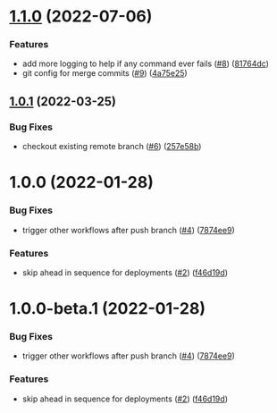 # [1.1.0](https://github.com/levibostian/action-promote-semantic-release/compare/v1.0.1...v1.1.0) (2022-07-06)


### Features

* add more logging to help if any command ever fails ([#8](https://github.com/levibostian/action-promote-semantic-release/issues/8)) ([81764dc](https://github.com/levibostian/action-promote-semantic-release/commit/81764dc6c8b1e46898bb8123f943d5b3b0693cf8))
* git config for merge commits ([#9](https://github.com/levibostian/action-promote-semantic-release/issues/9)) ([4a75e25](https://github.com/levibostian/action-promote-semantic-release/commit/4a75e25fd5e855902a74330aada86168e9ba9edf))

## [1.0.1](https://github.com/levibostian/action-promote-semantic-release/compare/v1.0.0...v1.0.1) (2022-03-25)


### Bug Fixes

* checkout existing remote branch ([#6](https://github.com/levibostian/action-promote-semantic-release/issues/6)) ([257e58b](https://github.com/levibostian/action-promote-semantic-release/commit/257e58baea38d7e1162d720a55070825adac3c0d))

# 1.0.0 (2022-01-28)


### Bug Fixes

* trigger other workflows after push branch ([#4](https://github.com/levibostian/action-promote-semantic-release/issues/4)) ([7874ee9](https://github.com/levibostian/action-promote-semantic-release/commit/7874ee9b08196ea9279be0f59d0b032413ac2ad4))


### Features

* skip ahead in sequence for deployments ([#2](https://github.com/levibostian/action-promote-semantic-release/issues/2)) ([f46d19d](https://github.com/levibostian/action-promote-semantic-release/commit/f46d19d6509e36ac39aa9544aa5d0394643ac0c8))

# 1.0.0-beta.1 (2022-01-28)


### Bug Fixes

* trigger other workflows after push branch ([#4](https://github.com/levibostian/action-promote-semantic-release/issues/4)) ([7874ee9](https://github.com/levibostian/action-promote-semantic-release/commit/7874ee9b08196ea9279be0f59d0b032413ac2ad4))


### Features

* skip ahead in sequence for deployments ([#2](https://github.com/levibostian/action-promote-semantic-release/issues/2)) ([f46d19d](https://github.com/levibostian/action-promote-semantic-release/commit/f46d19d6509e36ac39aa9544aa5d0394643ac0c8))
